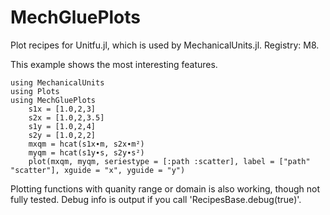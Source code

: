 # MechGluePlots
Plot recipes for Unitfu.jl, which is used by MechanicalUnits.jl. Registry: M8.


This example shows the most interesting features. 
```
using MechanicalUnits
using Plots
using MechGluePlots
    s1x = [1.0,2,3]
    s2x = [1.0,2,3.5]
    s1y = [1.0,2,4]
    s2y = [1.0,2,2]
    mxqm = hcat(s1x∙m, s2x∙m²)
    myqm = hcat(s1y∙s, s2y∙s²)
    plot(mxqm, myqm, seriestype = [:path :scatter], label = ["path" "scatter"], xguide = "x", yguide = "y")
```
Plotting functions with quanity range or domain is also working, though not fully tested.
Debug info is output if you call 'RecipesBase.debug(true)'.
